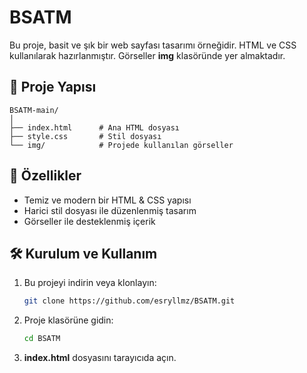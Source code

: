 # BSATM

Bu proje, basit ve şık bir web sayfası tasarımı örneğidir. HTML ve CSS kullanılarak hazırlanmıştır. Görseller **img** klasöründe yer almaktadır.

## 📂 Proje Yapısı

```
BSATM-main/
│
├── index.html      # Ana HTML dosyası
├── style.css       # Stil dosyası
└── img/            # Projede kullanılan görseller
```

## 🚀 Özellikler

- Temiz ve modern bir HTML & CSS yapısı
- Harici stil dosyası ile düzenlenmiş tasarım
- Görseller ile desteklenmiş içerik

## 🛠 Kurulum ve Kullanım

1. Bu projeyi indirin veya klonlayın:
   ```bash
   git clone https://github.com/esryllmz/BSATM.git
   ```

2. Proje klasörüne gidin:
   ```bash
   cd BSATM
   ```

3. **index.html** dosyasını tarayıcıda açın.

